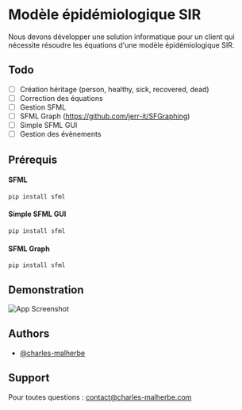 
# Modèle épidémiologique SIR

Nous devons développer une solution informatique pour un client qui nécessite résoudre les équations d'une modèle épidémiologique SIR.

## Todo

* [ ] Création héritage (person, healthy, sick, recovered, dead)
* [ ] Correction des équations
* [ ] Gestion SFML
* [ ] SFML Graph (https://github.com/jerr-it/SFGraphing)
* [ ] Simple SFML GUI
* [ ] Gestion des évènements

## Prérequis

#### SFML

``pip install sfml``

#### Simple SFML GUI

``pip install sfml``

#### SFML Graph

``pip install sfml``

## Demonstration

![App Screenshot](https://via.placeholder.com/468x300?text=App+Screenshot+Here)

## Authors

- [@charles-malherbe](https://www.github.com/charles-malherbe)

## Support

Pour toutes questions : contact@charles-malherbe.com

